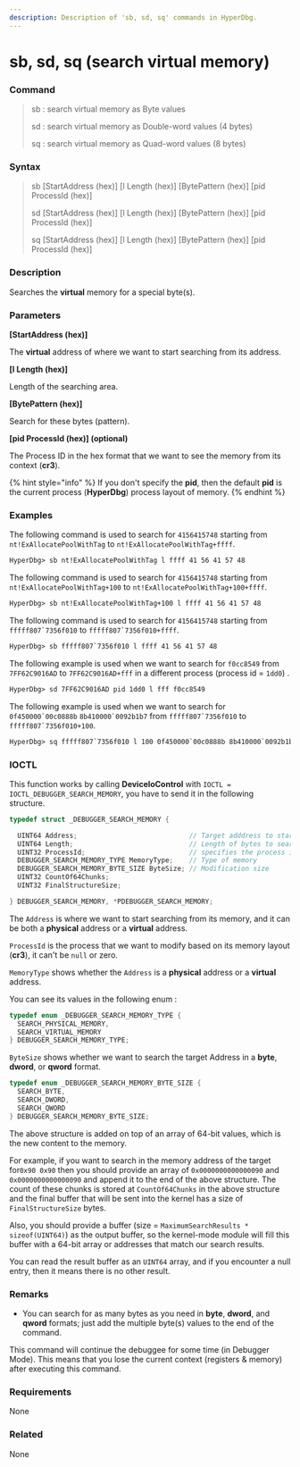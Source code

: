 ```yaml
---
description: Description of 'sb, sd, sq' commands in HyperDbg.
---
```


# sb, sd, sq (search virtual memory)

### Command

> sb : search virtual memory as Byte values
>
> sd : search virtual memory as Double-word values (4 bytes)
>
> sq : search virtual memory as Quad-word values (8 bytes)

### Syntax

> sb \[StartAddress (hex)] \[l Length (hex)] \[BytePattern (hex)] \[pid ProcessId (hex)]
>
> sd \[StartAddress (hex)] \[l Length (hex)] \[BytePattern (hex)] \[pid ProcessId (hex)]
>
> sq \[StartAddress (hex)] \[l Length (hex)] \[BytePattern (hex)] \[pid ProcessId (hex)]

### Description

Searches the **virtual** memory for a special byte(s).

### Parameters

**\[StartAddress (hex)]**

The **virtual** address of where we want to start searching from its address.

**\[l Length (hex)]**

Length of the searching area.

**\[BytePattern (hex)]**

Search for these bytes (pattern).

**\[pid ProcessId (hex)] (optional)**

The Process ID in the hex format that we want to see the memory from its context (**cr3**).

{% hint style="info" %}
If you don't specify the **pid**, then the default **pid** is the current process (**HyperDbg**) process layout of memory.
{% endhint %}

### Examples

The following command is used to search for `4156415748` starting from `nt!ExAllocatePoolWithTag` to `nt!ExAllocatePoolWithTag+ffff`.

```diff
HyperDbg> sb nt!ExAllocatePoolWithTag l ffff 41 56 41 57 48 
```

The following command is used to search for `4156415748` starting from `nt!ExAllocatePoolWithTag+100` to `nt!ExAllocatePoolWithTag+100+ffff`.

```diff
HyperDbg> sb nt!ExAllocatePoolWithTag+100 l ffff 41 56 41 57 48 
```

The following command is used to search for `4156415748` starting from ``fffff807`7356f010`` to ``fffff807`7356f010+ffff``.

```diff
HyperDbg> sb fffff807`7356f010 l ffff 41 56 41 57 48 
```

The following example is used when we want to search for `f0cc8549` from `7FF62C9016AD` to `7FF62C9016AD+fff` in a different process (process id = `1dd0`) .

```diff
HyperDbg> sd 7FF62C9016AD pid 1dd0 l fff f0cc8549 
```

The following example is used when we want to search for ``0f450000`00c0888b`` ``8b410000`0092b1b7`` from ``fffff807`7356f010`` to ``fffff807`7356f010+100``.

```diff
HyperDbg> sq fffff807`7356f010 l 100 0f450000`00c0888b 8b410000`0092b1b7
```

### IOCTL

This function works by calling **DeviceIoControl** with `IOCTL = IOCTL_DEBUGGER_SEARCH_MEMORY`, you have to send it in the following structure.

```c
typedef struct _DEBUGGER_SEARCH_MEMORY {

  UINT64 Address;                            // Target adddress to start searching
  UINT64 Length;                             // Length of bytes to search
  UINT32 ProcessId;                          // specifies the process id
  DEBUGGER_SEARCH_MEMORY_TYPE MemoryType;    // Type of memory
  DEBUGGER_SEARCH_MEMORY_BYTE_SIZE ByteSize; // Modification size
  UINT32 CountOf64Chunks;
  UINT32 FinalStructureSize;

} DEBUGGER_SEARCH_MEMORY, *PDEBUGGER_SEARCH_MEMORY;
```

The `Address` is where we want to start searching from its memory, and it can be both a **physical** address or a **virtual** address.

`ProcessId` is the process that we want to modify based on its memory layout (**cr3**), it can't be `null` or zero.

`MemoryType` shows whether the `Address` is a **physical** address or a **virtual** address.

You can see its values in the following enum :

```c
typedef enum _DEBUGGER_SEARCH_MEMORY_TYPE {
  SEARCH_PHYSICAL_MEMORY,
  SEARCH_VIRTUAL_MEMORY
} DEBUGGER_SEARCH_MEMORY_TYPE;
```

`ByteSize` shows whether we want to search the target Address in a **byte**, **dword**, or **qword** format.

```c
typedef enum _DEBUGGER_SEARCH_MEMORY_BYTE_SIZE {
  SEARCH_BYTE,
  SEARCH_DWORD,
  SEARCH_QWORD
} DEBUGGER_SEARCH_MEMORY_BYTE_SIZE;
```

The above structure is added on top of an array of 64-bit values, which is the new content to the memory.

For example, if you want to search in the memory address of the target for`0x90 0x90` then you should provide an array of `0x0000000000000090` and `0x0000000000000090` and append it to the end of the above structure. The count of these chunks is stored at `CountOf64Chunks` in the above structure and the final buffer that will be sent into the kernel has a size of `FinalStructureSize` bytes.

Also, you should provide a buffer (size = `MaximumSearchResults * sizeof(UINT64)`) as the output buffer, so the kernel-mode module will fill this buffer with a 64-bit array or addresses that match our search results.

You can read the result buffer as an `UINT64` array, and if you encounter a null entry, then it means there is no other result.

### Remarks

* You can search for as many bytes as you need in **byte**, **dword**, and **qword** formats; just add the multiple byte(s) values to the end of the command.

This command will continue the debuggee for some time (in Debugger Mode). This means that you lose the current context (registers & memory) after executing this command.

### Requirements

None

### Related

None
